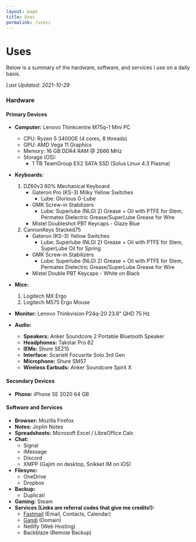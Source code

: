 ```yaml
---
layout: page
title: Uses
permalink: /uses/
---
```

# Uses

Below is a summary of the hardware, software, and services I use on a daily basis. 

*Last Updated: 2021-10-29*

### Hardware

<!--<figure style="width:500px">
 <a href="/images/uses_setup.jpg"><img src="/images/uses_setup_small.jpg" alt="My battlestation!"></a>
  <figcaption>My battlestation (photo is not up to date)</figcaption>
</figure>-->


#### Primary Devices
* **Computer:** Lenovo Thinkcentre M75q-1 Mini PC 
	+ CPU: Ryzen 5 3400GE (4 cores, 8 threads)
	+ GPU: AMD Vega 11 Graphics
	+ Memory: 16 GB DDR4 RAM @ 2666 MHz
	+ Storage (OS): 
		+ 1 TB TeamGroup EX2 SATA SSD (Solus Linux 4.3 Plasma)
* **Keyboards:**
	1. DZ60v3 60% Mechanical Keyboard 
		+ Gateron Pro (KS-3) Milky Yellow Switches
			- Lube: Glorious G-Lube
		+ GMK Screw-in Stabilizers
			- Lube: Superlube (NLGI 2) Grease + Oil with PTFE for Stem, Permatex Dielectric Grease/SuperLube Grease for Wire
		+ Mistel Doubleshot PBT Keycaps - Glaze Blue
	2. CannonKeys Stacked75 
		+ Gateron (KS-3) Yellow Switches
			- Lube: Superlube (NLGI 2) Grease + Oil with PTFE for Stem, SuperLube Oil for Spring
		+ GMK Screw-in Stabilizers
			- Lube: Superlube (NLGI 2) Grease + Oil with PTFE for Stem, Permatex Dielectric Grease/SuperLube Grease for Wire
		+ Mistel Double PBT Keycaps - White on Black
		
* **Mice:**
	1. Logitech MX Ergo
	2. Logitech M575 Ergo Mouse
* **Monitor:** Lenovo Thinkvision P24q-20 23.8" QHD 75 Hz
* **Audio:**
	+ **Speakers:** Anker Soundcore 2 Portable Bluetooth Speaker
	+ **Headphones:** Takstar Pro 82
	+ **IEMs:** Shure SE215
	+ **Interface:** Scarlett Focusrite Solo 3rd Gen
	+ **Microphone:** Shure SM57 
	+ **Wireless Earbuds:** Anker Soundcore Spirit X

#### Secondary Devices

* **Phone:** iPhone SE 2020 64 GB

#### Software and Services

* **Browser:** Mozilla Firefox
* **Notes:** Joplin Notes
* **Spreadsheets:** Microsoft Excel / LibreOffice Calc
* **Chat:**
	+ Signal
	+ iMessage
	+ Discord
	+ XMPP (Gajim on desktop, Snikket IM on iOS)
* **Filesync:** 
	+ OneDrive
	+ Dropbox
* **Backup:**
	+ Duplicati
* **Gaming:** Steam
* **Services (Links are referral codes that give me credits!):**
	+ [Fastmail](https://ref.fm/u24999624) (Email, Contacts, Calendar)
	+ [Gandi](https://gandi.link/f/c862dae1) (Domain)
	+ Netlify (Web Hosting)
	+ Backblaze (Remote Backup)
